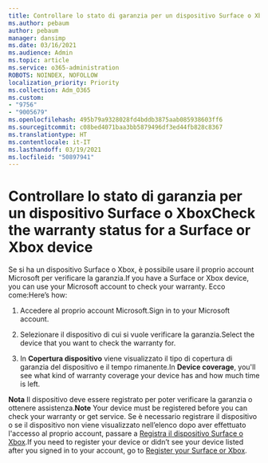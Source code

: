 ```yaml
---
title: Controllare lo stato di garanzia per un dispositivo Surface o Xbox
ms.author: pebaum
author: pebaum
manager: dansimp
ms.date: 03/16/2021
ms.audience: Admin
ms.topic: article
ms.service: o365-administration
ROBOTS: NOINDEX, NOFOLLOW
localization_priority: Priority
ms.collection: Adm_O365
ms.custom:
- "9756"
- "9005679"
ms.openlocfilehash: 495b79a9328028fd4bddb3875aab085938603ff6
ms.sourcegitcommit: c08bed4071baa3bb5879496df3ed44fb828c8367
ms.translationtype: HT
ms.contentlocale: it-IT
ms.lasthandoff: 03/19/2021
ms.locfileid: "50897941"
---
```

# <a name="check-the-warranty-status-for-a-surface-or-xbox-device"></a><span data-ttu-id="b6913-102">Controllare lo stato di garanzia per un dispositivo Surface o Xbox</span><span class="sxs-lookup"><span data-stu-id="b6913-102">Check the warranty status for a Surface or Xbox device</span></span>

<span data-ttu-id="b6913-103">Se si ha un dispositivo Surface o Xbox, è possibile usare il proprio account Microsoft per verificare la garanzia.</span><span class="sxs-lookup"><span data-stu-id="b6913-103">If you have a Surface or Xbox device, you can use your Microsoft account to check your warranty.</span></span> <span data-ttu-id="b6913-104">Ecco come:</span><span class="sxs-lookup"><span data-stu-id="b6913-104">Here’s how:</span></span>

1. <span data-ttu-id="b6913-105">Accedere al proprio account Microsoft.</span><span class="sxs-lookup"><span data-stu-id="b6913-105">Sign in to your Microsoft account.</span></span> 

1. <span data-ttu-id="b6913-106">Selezionare il dispositivo di cui si vuole verificare la garanzia.</span><span class="sxs-lookup"><span data-stu-id="b6913-106">Select the device that you want to check the warranty for.</span></span>

1. <span data-ttu-id="b6913-107">In **Copertura dispositivo** viene visualizzato il tipo di copertura di garanzia del dispositivo e il tempo rimanente.</span><span class="sxs-lookup"><span data-stu-id="b6913-107">In **Device coverage**, you'll see what kind of warranty coverage your device has and how much time is left.</span></span>

<span data-ttu-id="b6913-108">**Nota** Il dispositivo deve essere registrato per poter verificare la garanzia o ottenere assistenza.</span><span class="sxs-lookup"><span data-stu-id="b6913-108">**Note** Your device must be registered before you can check your warranty or get service.</span></span> <span data-ttu-id="b6913-109">Se è necessario registrare il dispositivo o se il dispositivo non viene visualizzato nell’elenco dopo aver effettuato l'accesso al proprio account, passare a [Registra il dispositivo Surface o Xbox](https://support.microsoft.com/surface/register-your-surface-or-xbox-fd7d73f8-b0e6-c9fa-e83b-0b64652e2376).</span><span class="sxs-lookup"><span data-stu-id="b6913-109">If you need to register your device or didn’t see your device listed after you signed in to your account, go to [Register your Surface or Xbox](https://support.microsoft.com/surface/register-your-surface-or-xbox-fd7d73f8-b0e6-c9fa-e83b-0b64652e2376).</span></span>
